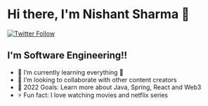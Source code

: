 # Hi there, I'm Nishant Sharma 👋 

[![Twitter Follow](https://img.shields.io/twitter/follow/kaushiknishant?color=1DA1F2&logo=twitter&style=for-the-badge)](https://twitter.com/intent/follow?original_referer=https%3A%2F%2Fgithub.com%2FcodeSTACKr&screen_name=kaushiknishant)

## I'm Software Engineering!!

- 🌱 I’m currently learning everything 🤣
- 👯 I’m looking to collaborate with other content creators
- 🥅 2022 Goals: Learn more about Java, Spring, React and Web3
- ⚡ Fun fact: I love watching movies and netflix series

[twitter]: https://twitter.com/Nishant29413652
[linkedin]: https://www.linkedin.com/in/nishant-sharma-892bb8147/
